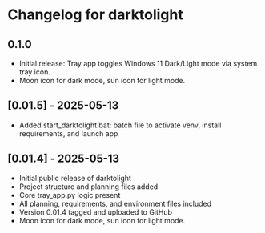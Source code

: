 # Changelog for darktolight

## 0.1.0
- Initial release: Tray app toggles Windows 11 Dark/Light mode via system tray icon.
- Moon icon for dark mode, sun icon for light mode.

## [0.01.5] - 2025-05-13
- Added start_darktolight.bat: batch file to activate venv, install requirements, and launch app

## [0.01.4] - 2025-05-13
- Initial public release of darktolight
- Project structure and planning files added
- Core tray_app.py logic present
- All planning, requirements, and environment files included
- Version 0.01.4 tagged and uploaded to GitHub
- Moon icon for dark mode, sun icon for light mode.
